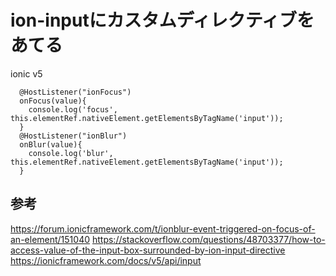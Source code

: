# ion-inputにカスタムディレクティブをあてる

ionic v5

```
  @HostListener("ionFocus")
  onFocus(value){
    console.log('focus', this.elementRef.nativeElement.getElementsByTagName('input'));
  }
  @HostListener("ionBlur")
  onBlur(value){
    console.log('blur', this.elementRef.nativeElement.getElementsByTagName('input'));
  }
```


## 参考
https://forum.ionicframework.com/t/ionblur-event-triggered-on-focus-of-an-element/151040
https://stackoverflow.com/questions/48703377/how-to-access-value-of-the-input-box-surrounded-by-ion-input-directive
https://ionicframework.com/docs/v5/api/input
